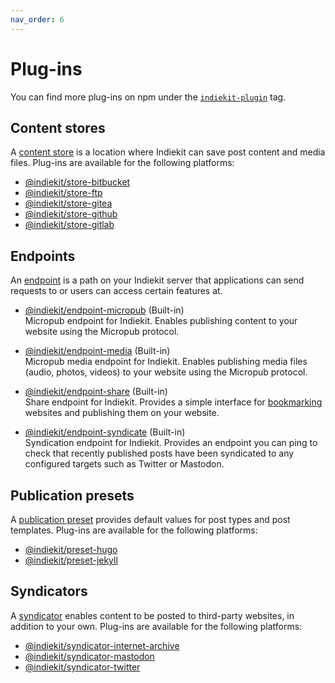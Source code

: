 ```yaml
---
nav_order: 6
---
```


# Plug-ins

You can find more plug-ins on npm under the [`indiekit-plugin`](https://www.npmjs.com/search?q=keywords%3Aindiekit-plugin) tag.

## Content stores

A [content store](../concepts#content-store) is a location where Indiekit can save post content and media files. Plug-ins are available for the following platforms:

- [@indiekit/store-bitbucket](https://npmjs.org/package/@indiekit/store-bitbucket)
- [@indiekit/store-ftp](https://npmjs.org/package/@indiekit/store-ftp)
- [@indiekit/store-gitea](https://npmjs.org/package/@indiekit/store-gitea)
- [@indiekit/store-github](https://npmjs.org/package/@indiekit/store-github)
- [@indiekit/store-gitlab](https://npmjs.org/package/@indiekit/store-gitlab)

## Endpoints

An [endpoint](../concepts#endpoint) is a path on your Indiekit server that applications can send requests to or users can access certain features at.

- [@indiekit/endpoint-micropub](https://npmjs.org/package/@indiekit/endpoint-micropub) (Built-in)  
  Micropub endpoint for Indiekit. Enables publishing content to your website using the Micropub protocol.

- [@indiekit/endpoint-media](https://npmjs.org/package/@indiekit/endpoint-media) (Built-in)  
  Micropub media endpoint for Indiekit. Enables publishing media files (audio, photos, videos) to your website using the Micropub protocol.

- [@indiekit/endpoint-share](https://npmjs.org/package/@indiekit/endpoint-share) (Built-in)  
  Share endpoint for Indiekit. Provides a simple interface for [bookmarking](https://indieweb.org/bookmark) websites and publishing them on your website.

- [@indiekit/endpoint-syndicate](https://npmjs.org/package/@indiekit/endpoint-syndicate) (Built-in)  
  Syndication endpoint for Indiekit. Provides an endpoint you can ping to check that recently published posts have been syndicated to any configured targets such as Twitter or Mastodon.

## Publication presets

A [publication preset](../concepts#publication-preset) provides default values for post types and post templates. Plug-ins are available for the following platforms:

- [@indiekit/preset-hugo](https://npmjs.org/package/@indiekit/preset-hugo)
- [@indiekit/preset-jekyll](https://npmjs.org/package/@indiekit/preset-jekyll)

## Syndicators

A [syndicator](../concepts#syndicator) enables content to be posted to third-party websites, in addition to your own. Plug-ins are available for the following platforms:

- [@indiekit/syndicator-internet-archive](https://npmjs.org/package/@indiekit/syndicator-internet-archive)
- [@indiekit/syndicator-mastodon](https://npmjs.org/package/@indiekit/syndicator-mastodon)
- [@indiekit/syndicator-twitter](https://npmjs.org/package/@indiekit/syndicator-twitter)
